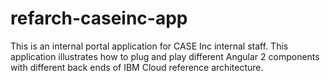 # refarch-caseinc-app
This is an internal portal application for CASE Inc internal staff. This application illustrates how to plug and play different Angular 2 components with different back ends of IBM Cloud reference architecture.
